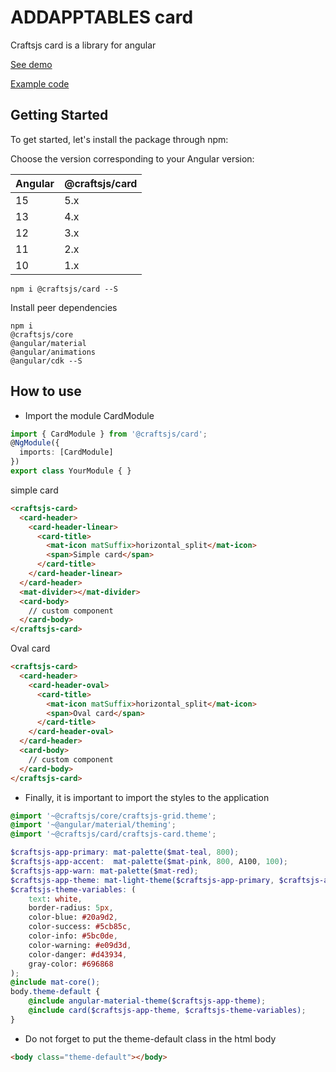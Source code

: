 # ADDAPPTABLES card

Craftsjs card is a library for angular

[See demo](http://addapptables.com/admin/components/cards)

[Example code](https://stackblitz.com/edit/angular-card-addapptables)

## Getting Started
To get started, let's install the package through npm:

Choose the version corresponding to your Angular version:

 Angular     | @craftsjs/card
 ----------- | -------------------
 15          | 5.x
 13          | 4.x
 12          | 3.x
 11          | 2.x
 10          | 1.x

```
npm i @craftsjs/card --S
```

Install peer dependencies

```
npm i
@craftsjs/core
@angular/material
@angular/animations
@angular/cdk --S
```

## How to use

- Import the module CardModule

```typescript
import { CardModule } from '@craftsjs/card';
@NgModule({
  imports: [CardModule]
})
export class YourModule { }
```

simple card
```html
<craftsjs-card>
  <card-header>
    <card-header-linear>
      <card-title>
        <mat-icon matSuffix>horizontal_split</mat-icon>
        <span>Simple card</span>
      </card-title>
    </card-header-linear>
  </card-header>
  <mat-divider></mat-divider>
  <card-body>
    // custom component
  </card-body>
</craftsjs-card>
```

Oval card
```html
<craftsjs-card>
  <card-header>
    <card-header-oval>
      <card-title>
        <mat-icon matSuffix>horizontal_split</mat-icon>
        <span>Oval card</span>
      </card-title>
    </card-header-oval>
  </card-header>
  <card-body>
    // custom component
  </card-body>
</craftsjs-card>
```

- Finally, it is important to import the styles to the application

```scss
@import '~@craftsjs/core/craftsjs-grid.theme';
@import '~@angular/material/theming';
@import '~@craftsjs/card/craftsjs-card.theme';

$craftsjs-app-primary: mat-palette($mat-teal, 800);
$craftsjs-app-accent:  mat-palette($mat-pink, 800, A100, 100);
$craftsjs-app-warn: mat-palette($mat-red);
$craftsjs-app-theme: mat-light-theme($craftsjs-app-primary, $craftsjs-app-accent, $craftsjs-app-warn);
$craftsjs-theme-variables: (
    text: white,
    border-radius: 5px,
    color-blue: #20a9d2,
    color-success: #5cb85c,
    color-info: #5bc0de,
    color-warning: #e09d3d,
    color-danger: #d43934,
    gray-color: #696868
);
@include mat-core();
body.theme-default {
    @include angular-material-theme($craftsjs-app-theme);
    @include card($craftsjs-app-theme, $craftsjs-theme-variables);
}
```

- Do not forget to put the theme-default class in the html body

```html
<body class="theme-default"></body>
```
